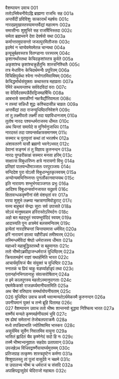 वैशम्पायन उवाच	001  
ततोऽभिषेचनीयेऽह्नि ब्राह्मणा राजभिः सह	001a  
अन्तर्वेदीं प्रविविशुः सत्कारार्थं महर्षयः	001c  
नारदप्रमुखास्तस्यामन्तर्वेद्यां महात्मनः	002a  
समासीनाः शुशुभिरे सह राजर्षिभिस्तदा	002c  
समेता ब्रह्मभवने देवा देवर्षयो यथा	003a  
कर्मान्तरमुपासन्तो जजल्पुरमितौजसः	003c  
इदमेवं न चाप्येवमेवमेतन्न चान्यथा	004a  
इत्यूचुर्बहवस्तत्र वितण्डानाः परस्परम्	004c  
कृशानर्थांस्तथा केचिदकृशांस्तत्र कुर्वते	005a  
अकृशांश्च कृशांश्चक्रुर्हेतुभिः शास्त्रनिश्चितैः	005c  
तत्र मेधाविनः केचिदर्थमन्यैः प्रपूरितम्	006a  
विचिक्षिपुर्यथा श्येना नभोगतमिवामिषम्	006c  
केचिद्धर्मार्थसंयुक्ताः कथास्तत्र महाव्रताः	007a  
रेमिरे कथयन्तश्च सर्ववेदविदां वराः	007c  
सा वेदिर्वेदसम्पन्नैर्देवद्विजमहर्षिभिः	008a  
आबभासे समाकीर्णा नक्षत्रैर्द्यौरिवामला	008c  
न तस्यां सन्निधौ शूद्रः कश्चिदासीन्न चाव्रतः	009a  
अन्तर्वेद्यां तदा राजन्युधिष्ठिरनिवेशने	009c  
तां तु लक्ष्मीवतो लक्ष्मीं तदा यज्ञविधानजाम्	010a  
तुतोष नारदः पश्यन्धर्मराजस्य धीमतः	010c  
अथ चिन्तां समापेदे स मुनिर्मनुजाधिप	011a  
नारदस्तं तदा पश्यन्सर्वक्षत्रसमागमम्	011c  
सस्मार च पुरावृत्तां कथां तां भरतर्षभ	012a  
अंशावतरणे यासौ ब्रह्मणो भवनेऽभवत्	012c  
देवानां सङ्गमं तं तु विज्ञाय कुरुनन्दन	013a  
नारदः पुण्डरीकाक्षं सस्मार मनसा हरिम्	013c  
साक्षात्स विबुधारिघ्नः क्षत्रे नारायणो विभुः	014a  
प्रतिज्ञां पालयन्धीमाञ्जातः परपुरञ्जयः	014c  
सन्दिदेश पुरा योऽसौ विबुधान्भूतकृत्स्वयम्	015a  
अन्योन्यमभिनिघ्नन्तः पुनर्लोकानवाप्स्यथ	015c  
इति नारायणः शम्भुर्भगवाञ्जगतः प्रभुः	016a  
आदिश्य विबुधान्सर्वानजायत यदुक्षये	016c  
क्षितावन्धकवृष्णीनां वंशे वंशभृतां वरः	017a  
परया शुशुभे लक्ष्म्या नक्षत्राणामिवोडुराट्	017c  
यस्य बाहुबलं सेन्द्राः सुराः सर्व उपासते	018a  
सोऽयं मानुषवन्नाम हरिरास्तेऽरिमर्दनः	018c  
अहो बत महद्भूतं स्वयम्भूर्यदिदं स्वयम्	019a  
आदास्यति पुनः क्षत्रमेवं बलसमन्वितम्	019c  
इत्येतां नारदश्चिन्तां चिन्तयामास धर्मवित्	020a  
हरिं नारायणं ज्ञात्वा यज्ञैरीड्यं तमीश्वरम्	020c  
तस्मिन्धर्मविदां श्रेष्ठो धर्मराजस्य धीमतः	021a  
महाध्वरे महाबुद्धिस्तस्थौ स बहुमानतः	021c  
ततो भीष्मोऽब्रवीद्राजन्धर्मराजं युधिष्ठिरम्	022a  
क्रियतामर्हणं राज्ञां यथार्हमिति भारत	022c  
आचार्यमृत्विजं चैव संयुक्तं च युधिष्ठिर	023a  
स्नातकं च प्रियं चाहुः षडर्घ्यार्हान्नृपं तथा	023c  
एतानर्हानभिगतानाहुः संवत्सरोषितान्	024a  
त इमे कालपूगस्य महतोऽस्मानुपागताः	024c  
एषामेकैकशो राजन्नर्घ्यमानीयतामिति	025a  
अथ चैषां वरिष्ठाय समर्थायोपनीयताम्	025c  
026    युधिष्ठिर उवाच
कस्मै भवान्मन्यतेऽर्घमेकस्मै कुरुनन्दन	026a  
उपनीयमानं युक्तं च तन्मे ब्रूहि पितामह	026c  
027    वैशम्पायन उवाच
ततो भीष्मः शान्तनवो बुद्ध्या निश्चित्य भारत	027a  
वार्ष्णेयं मन्यते कृष्णमर्हणीयतमं भुवि	027c  
एष ह्येषां समेतानां तेजोबलपराक्रमैः	028a  
मध्ये तपन्निवाभाति ज्योतिषामिव भास्करः	028c  
असूर्यमिव सूर्येण निवातमिव वायुना	029a  
भासितं ह्लादितं चैव कृष्णेनेदं सदो हि नः	029c  
तस्मै भीष्माभ्यनुज्ञातः सहदेवः प्रतापवान्	030a  
उपजह्रेऽथ विधिवद्वार्ष्णेयायार्घ्यमुत्तमम्	030c  
प्रतिजग्राह तत्कृष्णः शास्त्रदृष्टेन कर्मणा	031a  
शिशुपालस्तु तां पूजां वासुदेवे न चक्षमे	031c  
स उपालभ्य भीष्मं च धर्मराजं च संसदि	032a  
अपाक्षिपद्वासुदेवं चेदिराजो महाबलः	032c  
